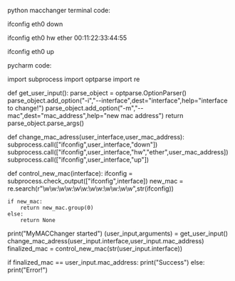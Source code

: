 python macchanger
terminal code:

ifconfig eth0 down

ifconfig eth0 hw ether 00:11:22:33:44:55

ifconfig eth0 up


 
 pycharm code:
 
import subprocess
import optparse
import re

def get_user_input():
    parse_object = optparse.OptionParser()
    parse_object.add_option("-i","--interface",dest="interface",help="interface to change!")
    parse_object.add_option("-m","--mac",dest="mac_address",help="new mac address")
    return parse_object.parse_args()

def change_mac_adress(user_interface,user_mac_address):
    subprocess.call(["ifconfig",user_interface,"down"])
    subprocess.call(["ifconfig",user_interface,"hw","ether",user_mac_address])
    subprocess.call(["ifconfig",user_interface,"up"])

def control_new_mac(interface):
    ifconfig = subprocess.check_output(["ifconfig",interface])
    new_mac = re.search(r"\w\w:\w\w:\w\w:\w\w:\w\w:\w\w",str(ifconfig))

    if new_mac:
        return new_mac.group(0)
    else:
        return None

print("MyMACChanger started")
(user_input,arguments) = get_user_input()
change_mac_adress(user_input.interface,user_input.mac_address)
finalized_mac = control_new_mac(str(user_input.interface))

if finalized_mac == user_input.mac_address:
    print("Success")
else:
    print("Error!")
